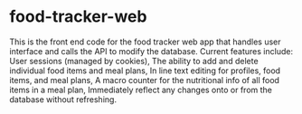 # food-tracker-web
This is the front end code for the food tracker web app that handles user interface and calls the API to modify the database.
Current features include:
User sessions (managed by cookies),
The ability to add and delete individual food items and meal plans,
In line text editing for profiles, food items, and meal plans,
A macro counter for the nutritional info of all food items in a meal plan,
Immediately reflect any changes onto or from the database without refreshing.
